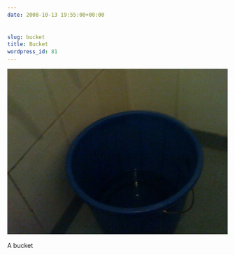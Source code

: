 ```yaml
---
date: 2008-10-13 19:55:00+00:00


slug: bucket
title: Bucket
wordpress_id: 81
---
```


 ![Bucket](/static/bucket.jpeg)
  





  


A bucket



